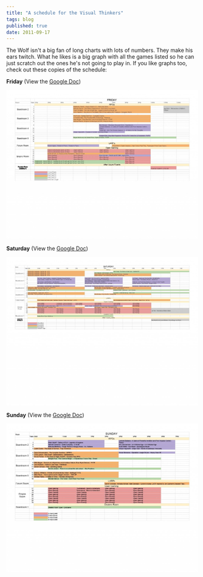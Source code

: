 ```yaml
---
title: "A schedule for the Visual Thinkers"
tags: blog
published: true
date: 2011-09-17
---
```


The Wolf isn't a big fan of long charts with lots of numbers. They make his ears twitch. What he likes is a big graph with all the games listed so he can just scratch out the ones he's not going to play in. If you like graphs too, check out these copies of the schedule:

**Friday** (View the [Google Doc](https://docs.google.com/spreadsheet/ccc?key=0AqNVQlE61iI2dGdkc29ZVFR3S3RMTzFRU1V4LW9tT2c&hl=en_US#gid=6 "Friday Schedule"))

[![Friday Schedule](/images/BBC_schedule_Friday-1024x791.jpg "Friday Schedule")](http://www.bigbadcon.com/wp-content/uploads/2011/09/BBC_schedule_Friday.pdf)

**Saturday** (View the [Google Doc](https://docs.google.com/spreadsheet/ccc?key=0AqNVQlE61iI2dGdkc29ZVFR3S3RMTzFRU1V4LW9tT2c&hl=en_US#gid=8 "Saturday Schedule"))

[![Saturday Schedule](/images/BBC_schedule_Saturday1-1024x791.jpg "Saturday Schedule")](http://www.bigbadcon.com/wp-content/uploads/2011/09/BBC_schedule_Saturday1.pdf)

**Sunday** (View the [Google Doc](https://docs.google.com/spreadsheet/ccc?key=0AqNVQlE61iI2dGdkc29ZVFR3S3RMTzFRU1V4LW9tT2c&hl=en_US#gid=9 "Sunday Schedule"))

[![Sunday Schedule](/images/BBC_schedule_Sunday1-1024x791.jpg "Sunday Schedule")](http://www.bigbadcon.com/wp-content/uploads/2011/09/BBC_schedule_Sunday1.pdf)

